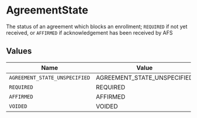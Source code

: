 # AgreementState

The status of an agreement which blocks an enrollment; `REQUIRED` if not yet received, or `AFFIRMED` if acknowledgement has been received by AFS


## Values

| Name                          | Value                         |
| ----------------------------- | ----------------------------- |
| `AGREEMENT_STATE_UNSPECIFIED` | AGREEMENT_STATE_UNSPECIFIED   |
| `REQUIRED`                    | REQUIRED                      |
| `AFFIRMED`                    | AFFIRMED                      |
| `VOIDED`                      | VOIDED                        |